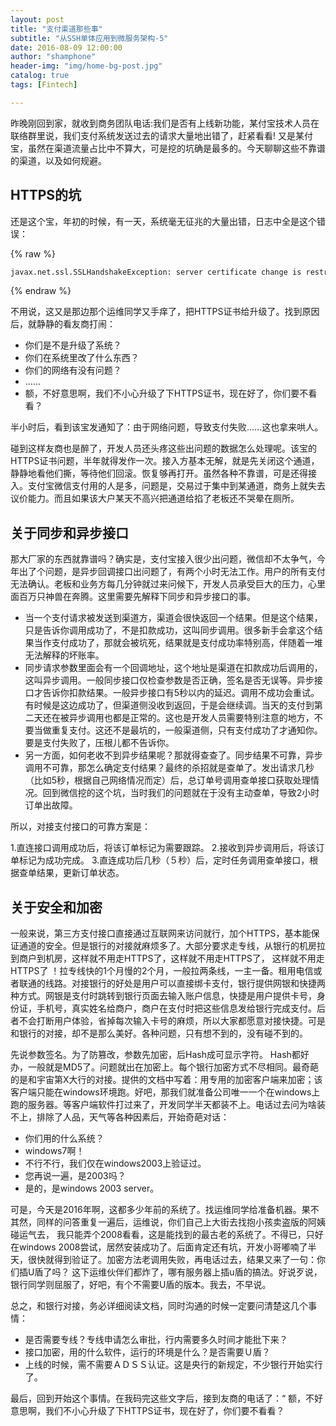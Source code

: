 ```yaml
---
layout: post
title: "支付渠道那些事"
subtitle: "从SSH单体应用到微服务架构-5"
date: 2016-08-09 12:00:00
author: "shamphone"
header-img: "img/home-bg-post.jpg"
catalog: true
tags: [Fintech]

---
```


昨晚刚回到家，就收到商务团队电话:我们是否有上线新功能，某付宝技术人员在联络群里说，我们支付系统发送过去的请求大量地出错了，赶紧看看! 又是某付宝，虽然在渠道流量占比中不算大，可是挖的坑确是最多的。今天聊聊这些不靠谱的渠道，以及如何规避。

## HTTPS的坑

还是这个宝，年初的时候，有一天，系统毫无征兆的大量出错，日志中全是这个错误：

{% raw %}

```hbs
javax.net.ssl.SSLHandshakeException: server certificate change is restrictedduring renegotiation
```

{% endraw %}

不用说，这又是那边那个运维同学又手痒了，把HTTPS证书给升级了。找到原因后，就静静的看友商打闹：

- 你们是不是升级了系统？
- 你们在系统里改了什么东西？
- 你们的网络有没有问题？
- ......
- 额，不好意思啊，我们不小心升级了下HTTPS证书，现在好了，你们要不看看？

半小时后，看到该宝发通知了：由于网络问题，导致支付失败......这也拿来哄人。

碰到这样友商也是醉了，开发人员还头疼这些出问题的数据怎么处理呢。该宝的HTTPS证书问题，半年就得发作一次。接入方基本无解，就是先关闭这个通道，静静地看他们撕，等待他们回滚。恢复够再打开。虽然各种不靠谱，可是还得接入。支付宝微信支付用的人是多，问题是，交易过于集中到某通道，商务上就失去议价能力。而且如果该大户某天不高兴把通道给掐了老板还不哭晕在厕所。

## 关于同步和异步接口

那大厂家的东西就靠谱吗？确实是，支付宝接入很少出问题，微信却不太争气，今年出了个问题，是异步回调接口出问题了，有两个小时无法工作。用户的所有支付无法确认。老板和业务方每几分钟就过来问候下，开发人员承受巨大的压力，心里面百万只神兽在奔腾。这里需要先解释下同步和异步接口的事。

- 当一个支付请求被发送到渠道方，渠道会很快返回一个结果。但是这个结果，只是告诉你调用成功了，不是扣款成功，这叫同步调用。很多新手会拿这个结果当作支付成功了，那就会被坑死，结果就是支付成功率特别高，伴随着一堆无法解释的坏账率。
- 同步请求参数里面会有一个回调地址，这个地址是渠道在扣款成功后调用的，这叫异步调用。一般同步接口仅检查参数是否正确，签名是否无误等。异步接口才告诉你扣款结果。一般异步接口有5秒以内的延迟。调用不成功会重试。有时候是这边成功了，但渠道侧没收到返回，于是会继续调。当天的支付到第二天还在被异步调用也都是正常的。这也是开发人员需要特别注意的地方，不要当做重复支付。这还不是最坑的，一般渠道侧，只有支付成功了才通知你。要是支付失败了，压根儿都不告诉你。
- 另一方面，如何老收不到异步结果呢？那就得查查了。同步结果不可靠，异步调用不可靠，那怎么确定支付结果？最终的杀招就是查单了。发出请求几秒（比如5秒，根据自己网络情况而定）后，总订单号调用查单接口获取处理情况。回到微信挖的这个坑，当时我们的问题就在于没有主动查单，导致2小时订单出故障。

所以，对接支付接口的可靠方案是：

1.直连接口调用成功后，将该订单标记为需要跟踪。
2.接收到异步调用后，将该订单标记为成功完成。
3.直连成功后几秒（５秒）后，定时任务调用查单接口，根据查单结果，更新订单状态。

## 关于安全和加密

一般来说，第三方支付接口直接通过互联网来访问就行，加个HTTPS，基本能保证通道的安全。但是银行的对接就麻烦多了。大部分要求走专线，从银行的机房拉到商户到机房，这样就不用走HTTPS了，这样就不用走HTTPS了， 这样就不用走HTTPS了 ！拉专线快的1个月慢的2个月，一般拉两条线，一主一备。租用电信或者联通的线路。对接银行的好处是用户可以直接绑卡支付，银行提供网银和快捷两种方式。网银是支付时跳转到银行页面去输入账户信息，快捷是用户提供卡号，身份证，手机号，真实姓名给商户，商户在支付时把这些信息发给银行完成支付。后者不会打断用户体验，省掉每次输入卡号的麻烦，所以大家都愿意对接快捷。可是和银行的对接，却不是那么美好。各种问题，只有想不到的，没有碰不到的。

先说参数签名。为了防篡改，参数先加密，后Hash成可显示字符。 Hash都好办，一般就是MD5了。问题就出在加密上。每个银行加密方式不尽相同。最奇葩的是和宇宙第X大行的对接。提供的文档中写着：用专用的加密客户端来加密；该客户端只能在windows环境跑。好吧，那我们就准备公司唯一一个在windows上跑的服务器。等客户端软件打过来了，开发同学半天都装不上。电话过去问为啥装不上，排除了人品，天气等各种因素后，开始奇葩对话：

- 你们用的什么系统？
- windows7啊！
- 不行不行，我们仅在windows2003上验证过。
- 您再说一遍，是2003吗？
- 是的，是windows 2003 server。

可是，今天是2016年啊，这都多少年前的系统了。找运维同学给准备机器。果不其然，同样的问答重复一遍后，运维说，你们自己上大街去找抱小孩卖盗版的阿姨碰运气去， 我只能弄个2008看看，这是能找到的最古老的系统了。不得已，只好在windows 2008尝试，居然安装成功了。后面肯定还有坑，开发小哥嘟喃了半天，很快就得到验证了。加密方法老调用失败，再电话过去，结果又来了一句：你们插U盾了吗？ 这下运维伙伴们都炸了，哪有服务器上插u盾的搞法。好说歹说，银行同学则屈服了，好吧，有个不需要U盾的版本。我去，不早说。

总之，和银行对接，务必详细阅读文档，同时沟通的时候一定要问清楚这几个事情：

-  是否需要专线？专线申请怎么审批，行内需要多久时间才能批下来？
-  接口加密，用的什么软件，运行的环境是什么？是否需要Ｕ盾？
- 上线的时候，需不需要ＡＤＳＳ认证。这是央行的新规定，不少银行开始实行了。

最后，回到开始这个事情。在我码完这些文字后，接到友商的电话了：“ 额，不好意思啊，我们不小心升级了下HTTPS证书，现在好了，你们要不看看？